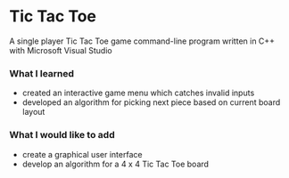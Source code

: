# Tic Tac Toe
A single player Tic Tac Toe game command-line program written in C++ with Microsoft Visual Studio
### What I learned
- created an interactive game menu which catches invalid inputs
- developed an algorithm for picking next piece based on current board layout
### What I would like to add
- create a graphical user interface 
- develop an algorithm for a 4 x 4 Tic Tac Toe board
